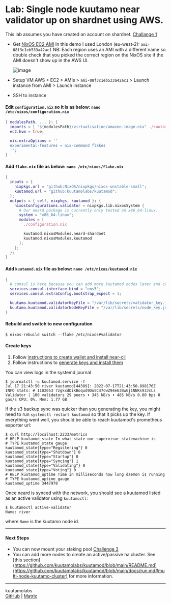 # Lab: Single node kuutamo near validator up on shardnet using AWS.

This lab assumes you have created an account on shardnet. [Challange 1](https://github.com/near/stakewars-iii/blob/main/challenges/001.md)

- Get [NixOS EC2 AMI](https://nixos.org/download.html#nixos-amazon)
  In this demo I used London (eu-west-2): `ami-08f3c1eb533a42ac1` NB: Each region uses an AMI with a different name so double check that you picked the correct region on the NixOS site if the AMI doesn't show up in the AWS UI.
  
  ![image](https://user-images.githubusercontent.com/38218340/185245850-28b37993-3645-491a-b6fd-bb908737bf8d.png)
  
- Setup VM
  AWS > EC2 > AMIs > `ami-08f3c1eb533a42ac1` > Launch instance from AMI > Launch instance
- SSH to instance

#### Edit `configuration.nix` so it is as below: `nano /etc/nixos/configuration.nix`
```nix
{ modulesPath, ... }: {
  imports = [ "${modulesPath}/virtualisation/amazon-image.nix" ./kuutamod.nix];
  ec2.hvm = true;

  nix.extraOptions = ''
  experimental-features = nix-command flakes
  '';  
}
```

#### Add `flake.nix` file as below: `nano /etc/nixos/flake.nix`
```nix
{
  inputs = {
    nixpkgs.url = "github:NixOS/nixpkgs/nixos-unstable-small";
    kuutamod.url = "github:kuutamolabs/kuutamod";
  };
  outputs = { self, nixpkgs, kuutamod }: {
    nixosConfigurations.validator = nixpkgs.lib.nixosSystem {
      # Our neard package is currently only tested on x86_64-linux.
      system = "x86_64-linux";
      modules = [
        ./configuration.nix

        kuutamod.nixosModules.neard-shardnet
        kuutamod.nixosModules.kuutamod
      ];
    };
  };
}

```
#### Add `kuutamod.nix` file as below: `nano /etc/nixos/kuutamod.nix`
```nix
{
  # consul is here because you can add more kuutamod nodes later and create an Active/Passive HA cluster.
  services.consul.interface.bind = "ens5";
  services.consul.extraConfig.bootstrap_expect = 1;

  kuutamo.kuutamod.validatorKeyFile = "/var/lib/secrets/validator_key.json";
  kuutamo.kuutamod.validatorNodeKeyFile = "/var/lib/secrets/node_key.json";
}
```

#### Rebuild and switch to new configuration
```console
$ nixos-rebuild switch --flake /etc/nixos#validator
```

#### Create keys

1. Follow [instructions to create wallet and install near-cli](https://github.com/near/stakewars-iii/blob/main/challenges/001.md) 
2. Follow instructions to [generate keys and install them](https://github.com/kuutamolabs/kuutamod/blob/main/docs/run.md#generate-keys)

You can view logs in the systemd journal
```console
$ journalctl -u kuutamod.service -f
Jul 17 21:43:50 river kuutamod[44389]: 2022-07-17T21:43:50.898176Z  INFO stats: # 1102053 7zgkxdDiKBoqud9DuSC47cwZ94e63BwGj1NNKs93JcLs Validator | 100 validators 29 peers ⬇ 345 kB/s ⬆ 485 kB/s 0.80 bps 0 gas/s CPU: 0%, Mem: 1.77 GB
```

If the s3 backup sync was quicker than you generating the key, you might need to
run `systemctl restart kuutamod` so that it picks up the key. If everything
went well, you should be able to reach kuutamod's prometheus exporter url:

```
$ curl http://localhost:2233/metrics
# HELP kuutamod_state In what state our supervisor statemachine is
# TYPE kuutamod_state gauge
kuutamod_state{type="Registering"} 0
kuutamod_state{type="Shutdown"} 0
kuutamod_state{type="Startup"} 0
kuutamod_state{type="Syncing"} 1
kuutamod_state{type="Validating"} 0
kuutamod_state{type="Voting"} 0
# HELP kuutamod_uptime Time in milliseconds how long daemon is running
# TYPE kuutamod_uptime gauge
kuutamod_uptime 3447978
```

Once neard is synced with the network, you should see a kuutamod listed as an active validator using `kuutamoctl`:
```console
$ kuutamoctl active-validator
Name: river
```
where `Name` is the kuutamo node id.

---
#### Next Steps

- You can now mount your staking pool [Challenge 3](https://github.com/near/stakewars-iii/blob/main/challenges/003.md)
- You can add more nodes to create an active/passive ha cluster. See [this section](https://github.com/kuutamolabs/kuutamod/blob/main/README.md](https://github.com/kuutamolabs/kuutamod/blob/main/docs/run.md#multi-node-kuutamo-cluster) for more information. 

---
kuutamolabs  
[GitHub](https://github.com/kuutamolabs/kuutamod) | [Matrix](https://matrix.to/#/#kuutamo-chat:kuutamo.chat)
